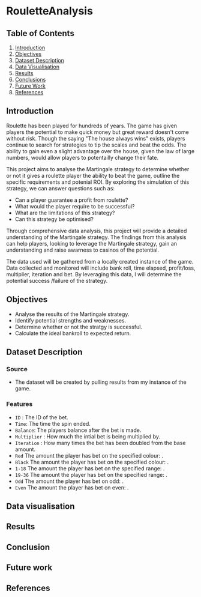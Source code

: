 # RouletteAnalysis

## Table of Contents
1. [Introduction](#introduction)
2. [Objectives](#objectives)
3. [Dataset Description](#dataset-description)
4. [Data Visualisation](#data-visualisation)
5. [Results](#results)
6. [Conclusions](#conclusions)
7. [Future Work](#future-work)
8. [References](#references)

## Introduction
Roulette has been played for hundreds of years. The game has given players the potential to make quick money but great reward doesn't come without risk. Though the saying "The house always wins" exists, players continue to search for strategies to tip the scales and beat the odds. The ability to gain even a slight advantage over the house, given the law of large numbers, would allow players to potentailly change their fate.

This project aims to analyse the Martingale strategy to determine whether or not it gives a roulette player the ability to beat the game, outline the specific requirements and potenial ROI. By exploring the simulation of this strategy, we can answer questions such as:

- Can a player guarantee a profit from roulette?
- What would the player require to be successful?
- What are the limitations of this strategy?
- Can this strategy be optimised?

Through comprehensive data analysis, this project will provide a detailed understanding of the Martingale strategy. The findings from this analysis can help players, looking to leverage the Martingale strategy, gain an understanding and raise awarness to casinos of the potential.

The data used will be gathered from a locally created instance of the game. Data collected and monitored will include bank roll, time elapsed, profit/loss, multiplier, iteration and bet. By leveraging this data, I will determine the potential success /failure of the strategy.

## Objectives
- Analyse the results of the Martingale strategy.
- Identify potential strengths and weaknesses.
- Determine whether or not the stratgy is successful.
- Calculate the ideal bankroll to expected return.

## Dataset Description
### Source
- The dataset will be created by pulling results from my instance of the game.
  
### Features
- `ID` : The ID of the bet.
- `Time`: The time the spin ended.
- `Balance`: The players balance after the bet is made.
- `Multiplier` : How much the intial bet is being multiplied by.
- `Iteration` : How many times the bet has been doubled from the base amount.
- `Red` The amount the player has bet on the specified colour: .
- `Black` The amount the player has bet on the specified colour: .
- `1-18` The amount the player has bet on the specified range: .
- `19-36` The amount the player has bet on the specified range: .
- `Odd` The amount the player has bet on odd: .
- `Even` The amount the player has bet on even: .

## Data visualisation

## Results

## Conclusion

## Future work

## References
